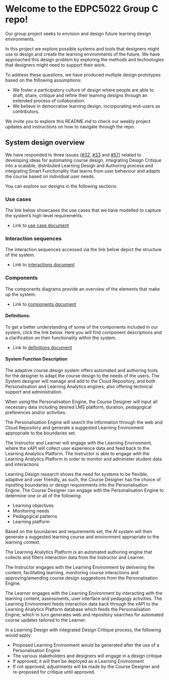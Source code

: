 Welcome to the EDPC5022 Group C repo!
=========================================
Our group project seeks to envision and design future learning design environments. 

In this project we explore possible systems and tools that designers might use to design and create the learning environments of the future. We have approached this design problem by exploring the methods and technologies that designers might need to support their work.

To address these questions, we have produced multiple design prototypes based on the following assumptions:

* We foster a participatory culture of design where people are able to draft, share, critique and refine their learning designs through an extended process of collaboration.
* We believe in democratise learning design, incorporating end-users as contributors.

We invite you to explore this README.md to check our weekly project updates and instructions on how to navigate through the repo.

## System design overview

We have responded to three issues ([#32](https://github.sydney.edu.au/crli/EDPC5022-2019-TeamC/issues/32), [#33](https://github.sydney.edu.au/crli/EDPC5022-2019-TeamC/issues/33) and [#57](https://github.sydney.edu.au/crli/EDPC5022-2019-TeamC/issues/57)) related to developing ideas for automating course design, integrating Design Critique into a scalable, distributed Learning Design and Authoring process and integrating Smart Functionality that learns from user behaviour and adapts the course based on individual user needs.

You can explore our designs in the following sections.

### Use cases

The link below showcases the use cases that we have modelled to capture the system’s high-level requirements. 

* Link to [use case document](https://github.sydney.edu.au/crli/EDPC5022-2019-TeamC/blob/master/Use-cases.md)  

### Interaction sequences

The interaction sequences accessed via the link below depict the structure of the system. 

* Link to [interactions document](https://github.sydney.edu.au/crli/EDPC5022-2019-TeamC/blob/master/Interactions.md)

### Components

The components diagrams provide an overview of the elements that make up the system.

* Link to [components document](https://github.sydney.edu.au/crli/EDPC5022-2019-TeamC/blob/master/Components.md)


#### Definitions:

To get a better understanding of some of the components included in our system, click the link below. Here you will find component descriptions and a clarification on their functionality within the system.

* Link to [definitions document](https://github.sydney.edu.au/crli/EDPC5022-2019-TeamC/blob/master/Definitions.md)

#### System Function Description

The adaptive course design system offers automated and authoring tools for the designer to adapt the course design to the needs of the users. The System designer will manage and add to the Cloud Repository, and both Personalisation and Learning Analytics engines; also offering technical support and administration.

When using the Personalisation Engine, the Course Designer will input all necessary data including desired LMS platform, duration, pedagogical preferences and/or activities.

The Personalisation Engine will search the information through the web and Cloud Repository and generate a suggested Learning Environment appropriate to the boundaries set.

The Instructor and Learner will engage with the Learning Environment, where the xAPI will collect user experience data and feed back to the Learning Analytics Platform. The Instructor is able to engage with the Learning Analytics Platform in order to monitor and administer student data and interactions

Learning Design research shows the need for systems to be flexible, adaptive and user friendly, as such, the Course Designer has the choice of inputting boundaries or design requirements into the Personalisation Engine. The Course Designer can engage with the Personalisation Engine to determine one or all of the following:

* Learning objectives
* Monitoring needs
* Pedagogical patterns
* Learning platform

Based on the boundaries and requirements set, the AI system will then generate a suggested learning course and environment appropriate to the learning context.

The Learning Analytics Platform is an automated authoring engine that collects and filters interaction data from the Instructor and Learner.

The Instructor engages with the Learning Environment by delivering the content, facilitating learning, monitoring course interactions and approving/amending course design suggestions from the Personalisation Engine.

The Learner engages with the Learning Environment by interacting with the learning content, assessments, user interface and pedagogy activities. The Learning Environment feeds interaction data back through the xAPI to the Learning Analytics Platform database which feeds the Personalisation Engine; which in turn generates web and repository searches for automated course updates tailored to the Learner.

In a Learning Design with integrated Design Critique process, the following would apply:

* Proposed Learning Environment would be generated after the use of a Personalisation Engine
* The various stakeholders and designers will engage in a design critique
* If approved, it will then be deployed as a Learning Environment
* If not approved, adjustments will be made by the Course Designer and re-proposed for critique until approved.
